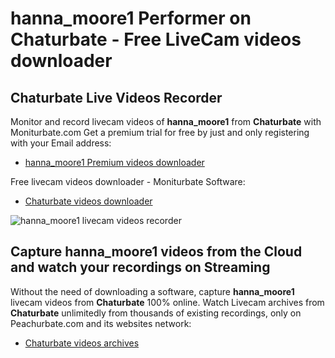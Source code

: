 # hanna_moore1 Performer on Chaturbate - Free LiveCam videos downloader

## Chaturbate Live Videos Recorder

Monitor and record livecam videos of **hanna_moore1** from **Chaturbate** with Moniturbate.com
Get a premium trial for free by just and only registering with your Email address:
* [hanna_moore1 Premium videos downloader](https://moniturbate.com/request-demo-licence-key.html)

Free livecam videos downloader - Moniturbate Software:
* [Chaturbate videos downloader](https://moniturbate.com/moniturbate-download-software.html)

![hanna_moore1 livecam videos recorder](https://peachurnet.com/templates/moniturbate-software.png)


## Capture hanna_moore1 videos from the Cloud and watch your recordings on Streaming

Without the need of downloading a software, capture **hanna_moore1** livecam videos from **Chaturbate** 100% online.
Watch Livecam archives from **Chaturbate** unlimitedly from thousands of existing recordings, only on Peachurbate.com and its websites network:
* [Chaturbate videos archives](https://peachurnet.com/)